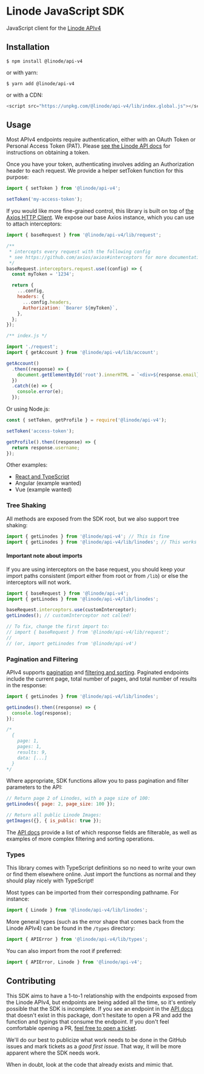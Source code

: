 # Linode JavaScript SDK

JavaScript client for the [Linode APIv4](https://developers.linode.com/api/v4)

## Installation

```
$ npm install @linode/api-v4
```

or with yarn:

```
$ yarn add @linode/api-v4
```

or with a CDN:

```js
<script src="https://unpkg.com/@linode/api-v4/lib/index.global.js"></script>
```

## Usage

Most APIv4 endpoints require authentication, either with an OAuth Token or Personal Access Token (PAT). Please [see the Linode API docs](https://developers.linode.com/api/v4/#access-and-authentication) for instructions on obtaining a token.

Once you have your token, authenticating involves adding an Authorization header to each request. We provide a helper setToken function for this purpose:

```js
import { setToken } from '@linode/api-v4';

setToken('my-access-token');
```

If you would like more fine-grained control, this library is built on top of [the Axios HTTP Client](https://github.com/axios/axios). We expose our base Axios instance, which
you can use to attach interceptors:

```js
import { baseRequest } from '@linode/api-v4/lib/request';

/**
 * intercepts every request with the following config
 * see https://github.com/axios/axios#interceptors for more documentation.
 */
baseRequest.interceptors.request.use((config) => {
  const myToken = '1234';

  return {
    ...config,
    headers: {
      ...config.headers,
      Authorization: `Bearer ${myToken}`,
    },
  };
});
```

```js
/** index.js */

import './request';
import { getAccount } from '@linode/api-v4/lib/account';

getAccount()
  .then((response) => {
    document.getElementById('root').innerHTML = `<div>${response.email}</div>`;
  })
  .catch((e) => {
    console.error(e);
  });
```

Or using Node.js:

```js
const { setToken, getProfile } = require('@linode/api-v4');

setToken('access-token');

getProfile().then((response) => {
  return response.username;
});
```

Other examples:

- [React and TypeScript](./REACT.md)
- Angular (example wanted)
- Vue (example wanted)

### Tree Shaking

All methods are exposed from the SDK root, but we also support tree shaking:

```js
import { getLinodes } from '@linode/api-v4'; // This is fine
import { getLinodes } from '@linode/api-v4/lib/linodes'; // This works too
```

#### Important note about imports

If you are using interceptors on the base request, you should keep your import paths consistent (import either from root or from `/lib`) or else the interceptors will not work.

```js
import { baseRequest } from '@linode/api-v4';
import { getLinodes } from '@linode/api-v4/lib/linodes';

baseRequest.interceptors.use(customInterceptor);
getLinodes(); // customInterceptor not called!

// To fix, change the first import to:
// import { baseRequest } from '@linode/api-v4/lib/request';
//
// (or, import getLinodes from '@linode/api-v4')
```

### Pagination and Filtering

APIv4 supports [pagination](https://developers.linode.com/api/v4/#pagination) and [filtering and sorting](https://developers.linode.com/api/v4/#filtering-and-sorting). Paginated endpoints include the current page, total number
of pages, and total number of results in the response:

```js
import { getLinodes } from '@linode/api-v4/lib/linodes';

getLinodes().then((response) => {
  console.log(response);
});

/*
  {
    page: 1,
    pages: 1,
    results: 9,
    data: [...]
  }
*/
```

Where appropriate, SDK functions allow you to pass
pagination and filter parameters to the API:

```js
// Return page 2 of Linodes, with a page size of 100:
getLinodes({ page: 2, page_size: 100 });

// Return all public Linode Images:
getImages({}, { is_public: true });
```

The [API docs](https://developers.linode.com/api/v4) provide a list of which response fields are filterable,
as well as examples of more complex filtering and sorting operations.

### Types

This library comes with TypeScript definitions so no need to write your own or find them elsewhere online. Just import the functions as normal and they should play nicely with TypeScript!

Most types can be imported from their corresponding pathname. For instance:

```js
import { Linode } from '@linode/api-v4/lib/linodes';
```

More general types (such as the error shape that comes back from the Linode APIv4) can be found in the `/types` directory:

```js
import { APIError } from '@linode/api-v4/lib/types';
```

You can also import from the root if preferred:

```js
import { APIError, Linode } from '@linode/api-v4';
```

## Contributing

This SDK aims to have a 1-to-1 relationship with the endpoints exposed from the Linode APIv4, but endpoints are being added all the time, so it's entirely possible that the SDK is incomplete. If you see an endpoint in the [API docs](https://developers.linode.com/api/v4) that doesn't exist in this package, don't hesitate to open a PR and add the function and typings that consume the endpoint. If you don't feel comfortable opening a PR, [feel free to open a ticket](https://github.com/linode/manager/issues/new).

We'll do our best to publicize what work needs to be done in the GitHub issues and mark tickets as a _good first issue_. That way, it will be more apparent where the SDK needs work.

When in doubt, look at the code that already exists and mimic that.
